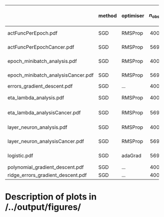 |                                    | method   | optimiser   |   $n_\mathrm{obs}$ | #epochs           | $m$           | $\lambda$               | $\eta$                  | $\gamma$   | $\varrho_1$, $\varrho_2$   | $\boldsymbol{\theta}_0$   | $L-1$        | $N_l$         | note   |   #minibatches |
|:-----------------------------------|:---------|:------------|-------------------:|:------------------|:--------------|:------------------------|:------------------------|:-----------|:---------------------------|:--------------------------|:-------------|:--------------|:-------|---------------:|
| actFuncPerEpoch.pdf                | SGD      | RMSProp     |                400 | ...               | 5             | 1e-05                   | 0.01                    |            | (0.9, 0.999)               |                           | 3            | 40            |        |            nan |
| actFuncPerEpochCancer.pdf          | SGD      | RMSProp     |                569 | ...               | 5             | 0.0001                  | 0.001                   |            | (0.9, 0.999)               |                           | 2            | 30            |        |            nan |
| epoch_minibatch_analysis.pdf       | SGD      | RMSProp     |                400 | $[{100}, {1000}]$ | $[{5}, {50}]$ | 1e-05                   | 0.01                    |            | (0.9, 0.999)               |                           | 3            | 40            |        |            nan |
| epoch_minibatch_analysisCancer.pdf | SGD      | RMSProp     |                569 | $[{100}, {1000}]$ | $[{0}, {9}]$  | 0.0001                  | 0.001                   |            | (0.9, 0.999)               |                           | 2            | 30            |        |            nan |
| errors_gradient_descent.pdf        | SGD      | ...         |                400 | (25, 50)          | 40            | 0                       | ...                     |            |                            |                           |              |               |        |            nan |
| eta_lambda_analysis.pdf            | SGD      | RMSProp     |                400 | 250               | 5             | $[$10^{-8}$, $10^{1}$]$ | $[$10^{-8}$, $10^{1}$]$ |            | (0.9, 0.999)               |                           | 1            | 5             |        |            nan |
| eta_lambda_analysisCancer.pdf      | SGD      | RMSProp     |                569 | 250               | 5             | $[$10^{-8}$, $10^{1}$]$ | $[$10^{-8}$, $10^{1}$]$ |            | (0.9, 0.999)               |                           | 1            | 5             |        |            nan |
| layer_neuron_analysis.pdf          | SGD      | RMSProp     |                400 | 250               | 5             | 1e-05                   | 0.01                    |            | (0.9, 0.999)               |                           | $[{0}, {9}]$ | $[{5}, {50}]$ |        |            nan |
| layer_neuron_analysisCancer.pdf    | SGD      | RMSProp     |                569 | 250               | 5             | 0.0001                  | 0.001                   |            | (0.9, 0.999)               |                           | $[{0}, {9}]$ | $[{5}, {50}]$ |        |            nan |
| logistic.pdf                       | SGD      | adaGrad     |                569 | 250               | 5             | $[$10^{-8}$, $10^{1}$]$ | $[$10^{-8}$, $10^{1}$]$ |            | (0.9, 0.999)               |                           | 0            |               |        |            nan |
| polynomial_gradient_descent.pdf    | SGD      | ...         |                400 | (25, 50)          | 40            | 0                       | ...                     |            |                            |                           |              |               |        |            nan |
| ridge_errors_gradient_descent.pdf  | SGD      | ...         |                400 | (25, 50)          | 40            | 0.1                     | ...                     |            |                            |                           |              |               |        |            nan |


# Description of plots in /../output/figures/

